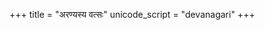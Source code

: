 +++
title = "अरण्यस्य वत्सः"
unicode_script = "devanagari"
+++

<div class="js_include" url="/vedAH/sAma/jaiminIyam/brAhmaNam/jaiminiya-upaniShad-brAhmaNam/04/04"  newLevelForH1="2" includeTitle="true"> </div>  

